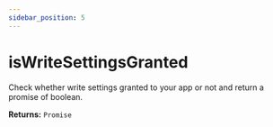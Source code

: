 ```yaml
---
sidebar_position: 5
---
```


# isWriteSettingsGranted
Check whether write settings granted to your app or not and return a promise of boolean.


**Returns:** `Promise`